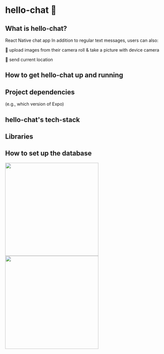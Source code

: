 # hello-chat :wave:

## What is hello-chat?
React Native chat app
In addition to regular text messages, users can also:

:camera_flash: upload images from their camera roll & take a picture with device camera

:round_pushpin: send current location

## How to get hello-chat up and running

## Project dependencies
(e.g., which version of Expo)

## hello-chat's tech-stack

## Libraries

## How to set up the database


 
  <image src="https://i.imgur.com/DTCC3BL.png" width='300'>  <image src="https://i.imgur.com/GzDdyAY.png" width='300'>



